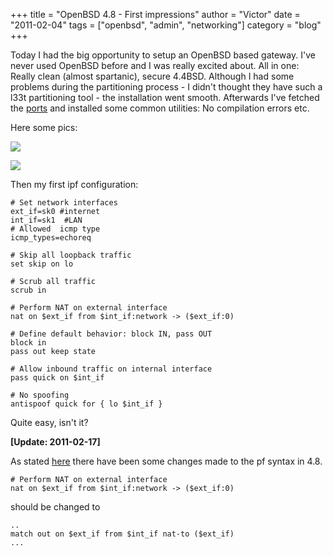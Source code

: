 +++
title = "OpenBSD 4.8 - First impressions"
author = "Victor"
date = "2011-02-04"
tags = ["openbsd", "admin", "networking"]
category = "blog"
+++

Today I had the big opportunity to setup an OpenBSD based gateway. I've never used OpenBSD before and I was really excited about. All in one: Really clean (almost spartanic), secure 4.4BSD. Although I had some problems during the partitioning process - I didn't thought they have such a l33t partitioning tool - the installation went smooth. Afterwards I've fetched the [ports][1] and installed some common utilities: No compilation errors etc.

Here some pics:

![](/posts/img/2011/230/04022011268.jpg)

![](/posts/img/2011/230/04022011269.jpg)

Then my first ipf configuration:

~~~.shell
# Set network interfaces
ext_if=sk0 #internet
int_if=sk1  #LAN
# Allowed  icmp type
icmp_types=echoreq

# Skip all loopback traffic
set skip on lo

# Scrub all traffic
scrub in

# Perform NAT on external interface
nat on $ext_if from $int_if:network -> ($ext_if:0)

# Define default behavior: block IN, pass OUT
block in
pass out keep state

# Allow inbound traffic on internal interface
pass quick on $int_if

# No spoofing
antispoof quick for { lo $int_if }
~~~

Quite easy, isn't it?


**[Update: 2011-02-17]**

As stated [here][4] there have been some changes made to the pf syntax in 4.8.

~~~.shell
# Perform NAT on external interface
nat on $ext_if from $int_if:network -> ($ext_if:0)
~~~

should be changed to

~~~.shell
..
match out on $ext_if from $int_if nat-to ($ext_if)
...
~~~

 [1]: http://www.openbsd.org/faq/faq15.html
 [4]: http://www.openbsd.org/faq/upgrade47.html
